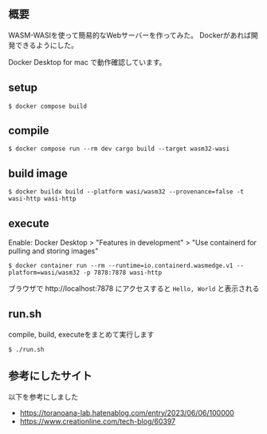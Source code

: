 ## 概要

WASM-WASIを使って簡易的なWebサーバーを作ってみた。
Dockerがあれば開発できるようにした。

Docker Desktop for mac で動作確認しています。

## setup

```console
$ docker compose build
```

## compile

```console
$ docker compose run --rm dev cargo build --target wasm32-wasi
```

## build image

```console
$ docker buildx build --platform wasi/wasm32 --provenance=false -t wasi-http wasi-http
```

## execute

Enable: Docker Desktop > "Features in development" > "Use containerd for pulling and storing images"

```console
$ docker container run --rm --runtime=io.containerd.wasmedge.v1 --platform=wasi/wasm32 -p 7878:7878 wasi-http
```

ブラウザで http://localhost:7878 にアクセスすると `Hello, World` と表示される

## run.sh

compile, build, executeをまとめて実行します

```console
$ ./run.sh
```

## 参考にしたサイト
以下を参考にしました

- https://toranoana-lab.hatenablog.com/entry/2023/06/06/100000
- https://www.creationline.com/tech-blog/60397
